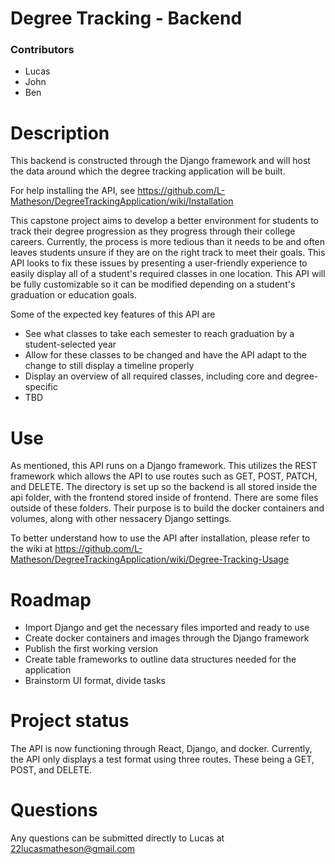 # Degree Tracking - Backend

### Contributors
  * Lucas
  * John
  * Ben

# Description
This backend is constructed through the Django framework and will host the data around which the degree tracking application will be built.

For help installing the API, see https://github.com/L-Matheson/DegreeTrackingApplication/wiki/Installation

This capstone project aims to develop a better environment for students to track their degree progression as they progress through their college careers. Currently, the process
is more tedious than it needs to be and often leaves students unsure if they are on the right track to meet their goals. This API looks to fix these issues by presenting a user-friendly 
experience to easily display all of a student's required classes in one location. This API will be fully customizable so it can be modified depending on a student's graduation or education 
goals. 

Some of the expected key features of this API are
  * See what classes to take each semester to reach graduation by a student-selected year
  * Allow for these classes to be changed and have the API adapt to the change to still display a timeline properly
  * Display an overview of all required classes, including core and degree-specific
  * TBD


# Use
As mentioned, this API runs on a Django framework. This utilizes the REST framework which allows the API to use routes such as GET, POST, PATCH, and DELETE. The directory is set up so the backend is all 
stored inside the api folder, with the frontend stored inside of frontend. There are some files outside of these folders. Their purpose is to build the docker containers and volumes, along with other 
nessacery Django settings. 

To better understand how to use the API after installation, please refer to the wiki at https://github.com/L-Matheson/DegreeTrackingApplication/wiki/Degree-Tracking-Usage

# Roadmap

* Import Django and get the necessary files imported and ready to use
* Create docker containers and images through the Django framework
* Publish the first working version 
* Create table frameworks to outline data structures needed for the application
* Brainstorm UI format, divide tasks
  
# Project status
The API is now functioning through React, Django, and docker. Currently, the API only displays a test format using three routes. These being a GET, POST, and DELETE.

# Questions
  Any questions can be submitted directly to Lucas at 22lucasmatheson@gmail.com

